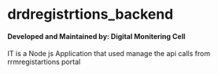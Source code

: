 # drdregistrtions_backend
 #### Developed and Maintained by: Digital Monitering Cell 


IT is a Node js Application that used manage the api calls from rrmregistartions portal 
